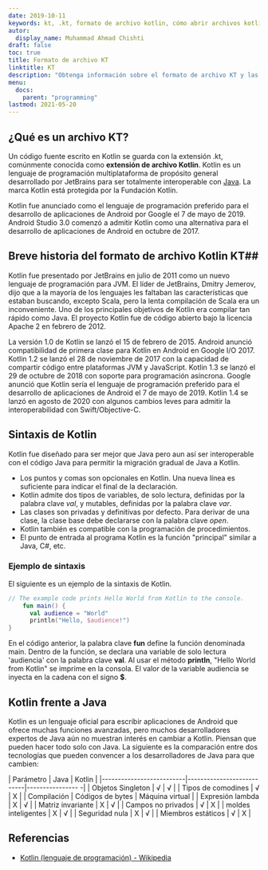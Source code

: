 ```yaml
---
date: 2019-10-11
keywords: kt, .kt, formato de archivo kotlin, cómo abrir archivos kotlin, cómo ejecutar archivos kotlin, formato de archivo .kt, archivo kt, extensión de archivo kotlin, extensión .kt, kotlin vs java
autor:
  display_name: Muhammad Ahmad Chishti
draft: false
toc: true
title: Formato de archivo KT
linktitle: KT
description: "Obtenga información sobre el formato de archivo KT y las API que pueden crear y abrir archivos KT."
menu:
  docs:
    parent: "programming"
lastmod: 2021-05-20
---
```


## ¿Qué es un archivo KT? ##

Un código fuente escrito en Kotlin se guarda con la extensión .kt, comúnmente conocida como **extensión de archivo Kotlin**. Kotlin es un lenguaje de programación multiplataforma de propósito general desarrollado por JetBrains para ser totalmente interoperable con [Java](/es/programming/java/). La marca Kotlin está protegida por la Fundación Kotlin.

Kotlin fue anunciado como el lenguaje de programación preferido para el desarrollo de aplicaciones de Android por Google el 7 de mayo de 2019. Android Studio 3.0 comenzó a admitir Kotlin como una alternativa para el desarrollo de aplicaciones de Android en octubre de 2017.

## Breve historia del formato de archivo Kotlin KT##

Kotlin fue presentado por JetBrains en julio de 2011 como un nuevo lenguaje de programación para JVM. El líder de JetBrains, Dmitry Jemerov, dijo que a la mayoría de los lenguajes les faltaban las características que estaban buscando, excepto Scala, pero la lenta compilación de Scala era un inconveniente. Uno de los principales objetivos de Kotlin era compilar tan rápido como Java. El proyecto Kotlin fue de código abierto bajo la licencia Apache 2 en febrero de 2012.

La versión 1.0 de Kotlin se lanzó el 15 de febrero de 2015. Android anunció compatibilidad de primera clase para Kotlin en Android en Google I/O 2017. Kotlin 1.2 se lanzó el 28 de noviembre de 2017 con la capacidad de compartir código entre plataformas JVM y JavaScript. Kotlin 1.3 se lanzó el 29 de octubre de 2018 con soporte para programación asíncrona. Google anunció que Kotlin sería el lenguaje de programación preferido para el desarrollo de aplicaciones de Android el 7 de mayo de 2019. Kotlin 1.4 se lanzó en agosto de 2020 con algunos cambios leves para admitir la interoperabilidad con Swift/Objective-C.

## Sintaxis de Kotlin ##

Kotlin fue diseñado para ser mejor que Java pero aun así ser interoperable con el código Java para permitir la migración gradual de Java a Kotlin.

* Los puntos y comas son opcionales en Kotlin. Una nueva línea es suficiente para indicar el final de la declaración.
* Kotlin admite dos tipos de variables, de solo lectura, definidas por la palabra clave *val*, y mutables, definidas por la palabra clave *var*.
* Las clases son privadas y definitivas por defecto. Para derivar de una clase, la clase base debe declararse con la palabra clave *open*.
* Kotlin también es compatible con la programación de procedimientos.
* El punto de entrada al programa Kotlin es la función "principal" similar a Java, C#, etc.

### Ejemplo de sintaxis ###

El siguiente es un ejemplo de la sintaxis de Kotlin.

```kotlin
// The example code prints Hello World from Kotlin to the console.
    fun main() {
      val audience = "World"
      println("Hello, $audience!")
}
```

En el código anterior, la palabra clave **fun** define la función denominada main. Dentro de la función, se declara una variable de solo lectura 'audiencia' con la palabra clave **val**. Al usar el método **println**, "Hello World from Kotlin" se imprime en la consola. El valor de la variable audiencia se inyecta en la cadena con el signo **$**.

## Kotlin frente a Java
Kotlin es un lenguaje oficial para escribir aplicaciones de Android que ofrece muchas funciones avanzadas, pero muchos desarrolladores expertos de Java aún no muestran interés en cambiar a Kotlin. Piensan que pueden hacer todo solo con Java. La siguiente es la comparación entre dos tecnologías que pueden convencer a los desarrolladores de Java para que cambien:

| Parámetro | Java | Kotlin |
|--------------------------|---------------------------|---------------- -|
| Objetos Singleton | √ | √ |
| Tipos de comodines | √ | Χ |
| Compilación | Códigos de bytes | Máquina virtual |
| Expresión lambda | Χ | √ |
| Matriz invariante | Χ | √ |
| Campos no privados | √ | Χ |
| moldes inteligentes | Χ | √ |
| Seguridad nula | Χ | √ |
| Miembros estáticos | √ | Χ |

## Referencias ##

- [Kotlin (lenguaje de programación) - Wikipedia](https://en.wikipedia.org/wiki/Kotlin_(programming_language))

